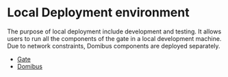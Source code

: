 # Local Deployment environment

The purpose of local deployment include development and testing. It allows users to run all the components of the gate in a local development machine. Due to network constraints, Domibus components are deployed separately.

- [Gate](efti-gate/readme.md)
- [Domibus](domibus/README.md)